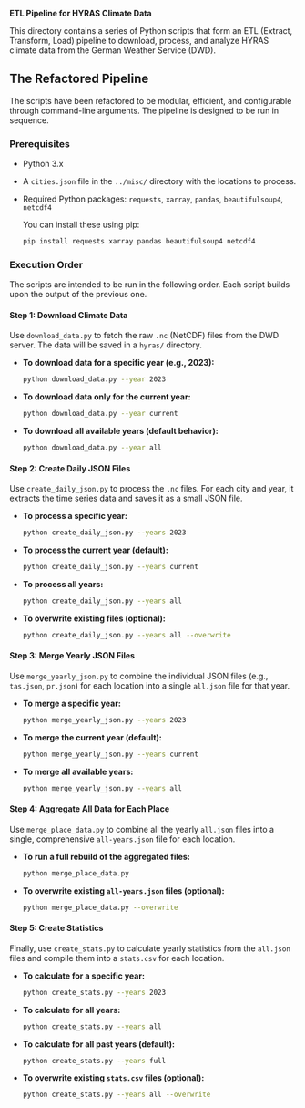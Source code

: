 **ETL Pipeline for HYRAS Climate Data**

This directory contains a series of Python scripts that form an ETL (Extract, Transform, Load) pipeline to download, process, and analyze HYRAS climate data from the German Weather Service (DWD).

## The Refactored Pipeline

The scripts have been refactored to be modular, efficient, and configurable through command-line arguments. The pipeline is designed to be run in sequence.

### Prerequisites

-   Python 3.x
-   A `cities.json` file in the `../misc/` directory with the locations to process.
-   Required Python packages: `requests`, `xarray`, `pandas`, `beautifulsoup4`, `netcdf4`

    You can install these using pip:
    ```bash
    pip install requests xarray pandas beautifulsoup4 netcdf4
    ```

### Execution Order

The scripts are intended to be run in the following order. Each script builds upon the output of the previous one.

#### Step 1: Download Climate Data

Use `download_data.py` to fetch the raw `.nc` (NetCDF) files from the DWD server. The data will be saved in a `hyras/` directory.

-   **To download data for a specific year (e.g., 2023):**
    ```bash
    python download_data.py --year 2023
    ```
-   **To download data only for the current year:**
    ```bash
    python download_data.py --year current
    ```
-   **To download all available years (default behavior):**
    ```bash
    python download_data.py --year all
    ```

#### Step 2: Create Daily JSON Files

Use `create_daily_json.py` to process the `.nc` files. For each city and year, it extracts the time series data and saves it as a small JSON file.

-   **To process a specific year:**
    ```bash
    python create_daily_json.py --years 2023
    ```
-   **To process the current year (default):**
    ```bash
    python create_daily_json.py --years current
    ```
-   **To process all years:**
    ```bash
    python create_daily_json.py --years all
    ```
-   **To overwrite existing files (optional):**
    ```bash
    python create_daily_json.py --years all --overwrite
    ```

#### Step 3: Merge Yearly JSON Files

Use `merge_yearly_json.py` to combine the individual JSON files (e.g., `tas.json`, `pr.json`) for each location into a single `all.json` file for that year.

-   **To merge a specific year:**
    ```bash
    python merge_yearly_json.py --years 2023
    ```
-   **To merge the current year (default):**
    ```bash
    python merge_yearly_json.py --years current
    ```
-   **To merge all available years:**
    ```bash
    python merge_yearly_json.py --years all
    ```

#### Step 4: Aggregate All Data for Each Place

Use `merge_place_data.py` to combine all the yearly `all.json` files into a single, comprehensive `all-years.json` file for each location.

-   **To run a full rebuild of the aggregated files:**
    ```bash
    python merge_place_data.py
    ```
-   **To overwrite existing `all-years.json` files (optional):**
    ```bash
    python merge_place_data.py --overwrite
    ```

#### Step 5: Create Statistics

Finally, use `create_stats.py` to calculate yearly statistics from the `all.json` files and compile them into a `stats.csv` for each location.

-   **To calculate for a specific year:**
    ```bash
    python create_stats.py --years 2023
    ```
-   **To calculate for all years:**
    ```bash
    python create_stats.py --years all
    ```
-   **To calculate for all past years (default):**
    ```bash
    python create_stats.py --years full
    ```
-   **To overwrite existing `stats.csv` files (optional):**
    ```bash
    python create_stats.py --years all --overwrite
    ```